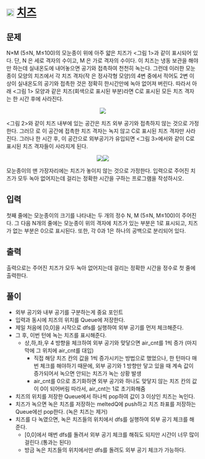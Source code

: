 # <img src="https://d2gd6pc034wcta.cloudfront.net/tier/12.svg" class="solvedac-tier" width = 20> [치즈](https://www.acmicpc.net/problem/2638)

## 문제
N×M (5≤N, M≤100)의 모눈종이 위에 아주 얇은 치즈가 <그림 1>과 같이 표시되어 있다. 단, N 은 세로 격자의 수이고, M 은 가로 격자의 수이다. 이 치즈는 냉동 보관을 해야만 하는데 실내온도에 내어놓으면 공기와 접촉하여 천천히 녹는다. 그런데 이러한 모눈종이 모양의 치즈에서 각 치즈 격자(작 은 정사각형 모양)의 4변 중에서 적어도 2변 이상이 실내온도의 공기와 접촉한 것은 정확히 한시간만에 녹아 없어져 버린다. 따라서 아래 <그림 1> 모양과 같은 치즈(회색으로 표시된 부분)라면 C로 표시된 모든 치즈 격자는 한 시간 후에 사라진다.

<p align="center"><img src ="https://onlinejudgeimages.s3-ap-northeast-1.amazonaws.com/upload/images/cUPJGUeiFKyHE3kVWk.jpg"></p>

<그림 2>와 같이 치즈 내부에 있는 공간은 치즈 외부 공기와 접촉하지 않는 것으로 가정한다. 그러므 로 이 공간에 접촉한 치즈 격자는 녹지 않고 C로 표시된 치즈 격자만 사라진다. 그러나 한 시간 후, 이 공간으로 외부공기가 유입되면 <그림 3>에서와 같이 C로 표시된 치즈 격자들이 사라지게 된다.

<p align="center"><img src ="http://acmicpc.net/upload/images/LGjBnffGNpTX4cbXJrrlGaHVlHLBj.jpg"><img src ="https://onlinejudgeimages.s3-ap-northeast-1.amazonaws.com/upload/images/EhAleo8cikfyMVPN8rtKG6lSR3c.jpg"></p>

모눈종이의 맨 가장자리에는 치즈가 놓이지 않는 것으로 가정한다. 입력으로 주어진 치즈가 모두 녹아 없어지는데 걸리는 정확한 시간을 구하는 프로그램을 작성하시오.

## 입력
첫째 줄에는 모눈종이의 크기를 나타내는 두 개의 정수 N, M (5≤N, M≤100)이 주어진다. 그 다음 N개의 줄에는 모눈종이 위의 격자에 치즈가 있는 부분은 1로 표시되고, 치즈가 없는 부분은 0으로 표시된다. 또한, 각 0과 1은 하나의 공백으로 분리되어 있다.

## 출력
출력으로는 주어진 치즈가 모두 녹아 없어지는데 걸리는 정확한 시간을 정수로 첫 줄에 출력한다.

## 풀이
 - 외부 공기와 내부 공기를 구분하는게 중요 포인트
 - 입력과 동시에 치즈의 위치를 Queue에 저장한다.
 - 제일 처음에 [0,0]을 시작으로 dfs를 실행하여 외부 공기를 먼저 체크해준다.
 - 그 후, 이번 턴에 녹는 치즈를 표시해준다.
    - 상,하,좌,우 4 방향을 체크하여 외부 공기와 맞닿으면 air_cnt를 1씩 증가 (마지막에 그 위치에 air_cnt를 대입)
        - 직접 해당 치즈 칸의 값을 1씩 증가시키는 방법으로 했었으나, 한 턴마다 매번 체크를 해야하기 때문에, 외부 공기와 1 방향만 닿고 있을 때 계속 값이 증가되어서 녹으면 안되는 치즈가 녹는 상황 발생
        - air_cnt를 0으로 초기화하면 외부 공기와 하나도 맞닿지 않는 치즈 칸의 값이 0이 되어버림 따라서, air_cnt는 1로 초기화해줌
 - 치즈의 위치를 저장한 Queue에서 하나씩 pop하여 값이 3 이상인 치즈는 녹인다.
 - 치즈가 녹으면 녹은 치즈를 저장하는 meltedQ에 push하고 치즈 좌표를 저장하는 Queue에선 pop한다. (녹은 치즈는 제거)
 - 치즈를 다 녹였으면, 녹은 치즈들의 위치에서 dfs를 실행하여 외부 공기 체크를 해준다.
   - [0,0]에서 매번 dfs를 돌려서 외부 공기 체크를 해줘도 되지만 시간이 너무 많이 걸린다.(통과는 된다)
   - 방금 녹은 치즈들의 위치에서만 dfs를 돌려도 외부 공기 체크가 가능하다.
